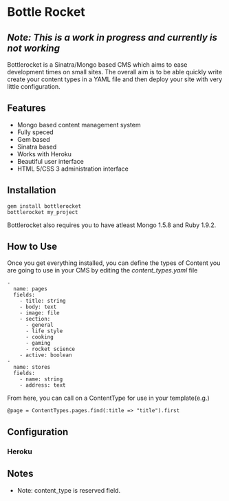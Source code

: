 # Bottle Rocket #
## *Note: This is a work in progress and currently is not working* ##
Bottlerocket is a Sinatra/Mongo based CMS which aims to ease development times on small sites.  The overall aim is to be able quickly write create your content types in a YAML file and then deploy your site with very little configuration.  

## Features ##
- Mongo based content management system
- Fully speced
- Gem based
- Sinatra based
- Works with Heroku
- Beautiful user interface
- HTML 5/CSS 3 administration interface

## Installation ##

    gem install bottlerocket
    bottlerocket my_project

Bottlerocket also requires you to have atleast Mongo 1.5.8 and Ruby 1.9.2.

## How to Use ##

Once you get everything installed, you can define the types of Content you are going to use in your CMS by editing the _content_types.yaml_ file

    -
      name: pages
      fields:
        - title: string
        - body: text
        - image: file
        - section:
          - general
          - life style
          - cooking
          - gaming
          - rocket science
        - active: boolean
    -
      name: stores
      fields:
        - name: string
        - address: text

From here, you can call on a ContentType for use in your template(e.g.)
  
    @page = ContentTypes.pages.find(:title => "title").first

## Configuration ##

### Heroku ###

## Notes ##

- Note: content_type is reserved field.